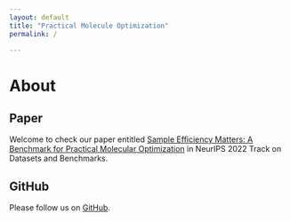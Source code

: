 ```yaml
---
layout: default
title: "Practical Molecule Optimization"
permalink: /

---
```


# About


## Paper

Welcome to check our paper entitled [Sample Efficiency Matters: A Benchmark for Practical Molecular Optimization](https://openreview.net/forum?id=yCZRdI0Y7G) in NeurIPS 2022 Track on Datasets and Benchmarks. 


## GitHub

Please follow us on [GitHub](https://github.com/wenhao-gao/mol_opt). 


